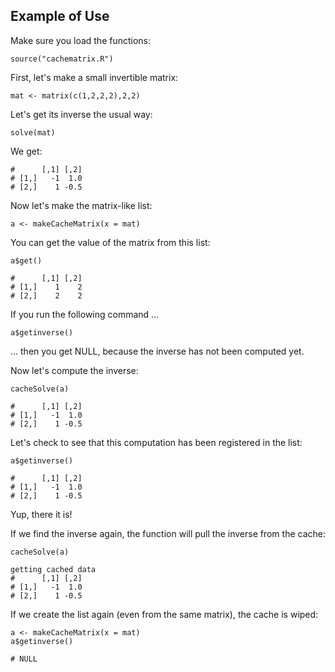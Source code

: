 ## Example of Use

Make sure you load the functions:

```
source("cachematrix.R")
```

First, let's make a small invertible matrix:

```
mat <- matrix(c(1,2,2,2),2,2)
```

Let's get its inverse the usual way:

```
solve(mat)
```

We get:

```
#      [,1] [,2]
# [1,]   -1  1.0
# [2,]    1 -0.5
```

Now let's make the matrix-like list:

```
a <- makeCacheMatrix(x = mat)
```

You can get the value of the matrix from this list:

```
a$get()

#      [,1] [,2]
# [1,]    1    2
# [2,]    2    2
```

If you run the following command ...

```
a$getinverse()
```

... then you get NULL, because the inverse has not been computed yet.

Now let's compute the inverse:

```
cacheSolve(a)

#      [,1] [,2]
# [1,]   -1  1.0
# [2,]    1 -0.5
```

Let's check to see that this computation has been registered in the list:

```
a$getinverse()
```

```
#      [,1] [,2]
# [1,]   -1  1.0
# [2,]    1 -0.5
```

Yup, there it is!

If we find the inverse again, the function will pull the inverse from the cache:

```
cacheSolve(a)

getting cached data
#      [,1] [,2]
# [1,]   -1  1.0
# [2,]    1 -0.5
```

If we create the list again (even from the same matrix), the cache is wiped:

```
a <- makeCacheMatrix(x = mat)
a$getinverse()

# NULL
```



